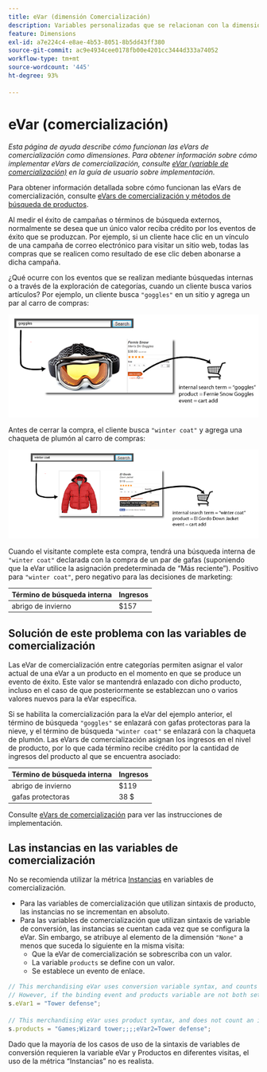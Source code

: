```yaml
---
title: eVar (dimensión Comercialización)
description: Variables personalizadas que se relacionan con la dimensión Productos.
feature: Dimensions
exl-id: a7e224c4-e8ae-4b53-8051-8b5dd43ff380
source-git-commit: ac9e4934cee0178fb00e4201cc3444d333a74052
workflow-type: tm+mt
source-wordcount: '445'
ht-degree: 93%

---
```


# eVar (comercialización)

*Esta página de ayuda describe cómo funcionan las eVars de comercialización como dimensiones. Para obtener información sobre cómo implementar eVars de comercialización, consulte [eVar (variable de comercialización)](/help/implement/vars/page-vars/evar-merchandising.md) en la guía de usuario sobre implementación.*

Para obtener información detallada sobre cómo funcionan las eVars de comercialización, consulte [eVars de comercialización y métodos de búsqueda de productos](https://experienceleague.adobe.com/docs/analytics/admin/admin-tools/conversion-variables/merchandising-evars.html).

Al medir el éxito de campañas o términos de búsqueda externos, normalmente se desea que un único valor reciba crédito por los eventos de éxito que se produzcan. Por ejemplo, si un cliente hace clic en un vínculo de una campaña de correo electrónico para visitar un sitio web, todas las compras que se realicen como resultado de ese clic deben abonarse a dicha campaña.

¿Qué ocurre con los eventos que se realizan mediante búsquedas internas o a través de la exploración de categorías, cuando un cliente busca varios artículos? Por ejemplo, un cliente busca `"goggles"` en un sitio y agrega un par al carro de compras:

![Ejemplo de gafas](assets/merch-example-goggles.png)

Antes de cerrar la compra, el cliente busca `"winter coat"` y agrega una chaqueta de plumón al carro de compras:

![Ejemplo de abrigo](assets/merch-example-coat.png)

Cuando el visitante complete esta compra, tendrá una búsqueda interna de `"winter coat"` declarada con la compra de un par de gafas (suponiendo que la eVar utilice la asignación predeterminada de “Más reciente”). Positivo para `"winter coat"`, pero negativo para las decisiones de marketing:

| Término de búsqueda interna | Ingresos |
|---|---|
| abrigo de invierno | $157 |

## Solución de este problema con las variables de comercialización

Las eVar de comercialización entre categorías permiten asignar el valor actual de una eVar a un producto en el momento en que se produce un evento de éxito. Este valor se mantendrá enlazado con dicho producto, incluso en el caso de que posteriormente se establezcan uno o varios valores nuevos para la eVar específica.

Si se habilita la comercialización para la eVar del ejemplo anterior, el término de búsqueda `"goggles"` se enlazará con gafas protectoras para la nieve, y el término de búsqueda `"winter coat"` se enlazará con la chaqueta de plumón. Las eVars de comercialización asignan los ingresos en el nivel de producto, por lo que cada término recibe crédito por la cantidad de ingresos del producto al que se encuentra asociado:

| Término de búsqueda interna | Ingresos |
|---|---|
| abrigo de invierno | $119 |
| gafas protectoras | 38 $ |

Consulte [eVars de comercialización](/help/implement/vars/page-vars/evar-merchandising.md) para ver las instrucciones de implementación.

## Las instancias en las variables de comercialización

No se recomienda utilizar la métrica [Instancias](../metrics/instances.md) en variables de comercialización.

* Para las variables de comercialización que utilizan sintaxis de producto, las instancias no se incrementan en absoluto.
* Para las variables de comercialización que utilizan sintaxis de variable de conversión, las instancias se cuentan cada vez que se configura la eVar. Sin embargo, se atribuye al elemento de la dimensión `"None"` a menos que suceda lo siguiente en la misma visita:
   * Que la eVar de comercialización se sobrescriba con un valor.
   * La variable `products` se define con un valor.
   * Se establece un evento de enlace.

```js
// This merchandising eVar uses conversion variable syntax, and counts an instance.
// However, if the binding event and products variable are not both set, the instance attributes to "None".
s.eVar1 = "Tower defense";

// This merchandising eVar uses product syntax, and does not count an instance.
s.products = "Games;Wizard tower;;;;eVar2=Tower defense";
```

Dado que la mayoría de los casos de uso de la sintaxis de variables de conversión requieren la variable eVar y Productos en diferentes visitas, el uso de la métrica “Instancias” no es realista.
